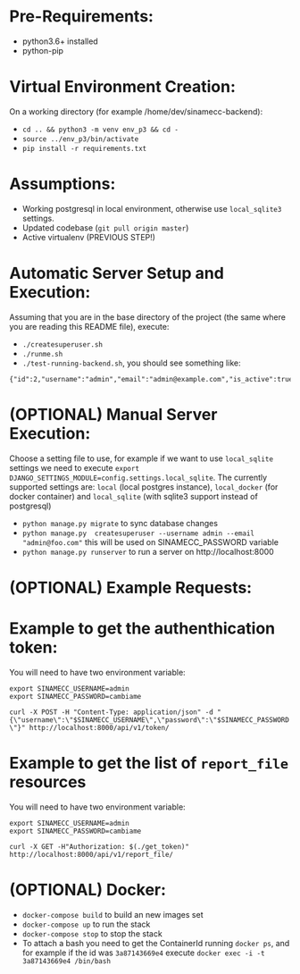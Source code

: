Pre-Requirements:
=================
- python3.6+ installed
- python-pip

Virtual Environment Creation:
=============================
On a working directory (for example /home/dev/sinamecc-backend):
- `cd .. && python3 -m venv env_p3 && cd -`
- `source ../env_p3/bin/activate`
- `pip install -r requirements.txt`

Assumptions:
============
- Working postgresql in local environment, otherwise use `local_sqlite3` settings.
- Updated codebase (`git pull origin master`)
- Active virtualenv (PREVIOUS STEP!)

Automatic Server Setup and Execution:
=====================================
Assuming that you are in the base directory of the project (the same where you are reading this README file), execute:
- `./createsuperuser.sh`
- `./runme.sh`
- `./test-running-backend.sh`, you should see something like:
```
{"id":2,"username":"admin","email":"admin@example.com","is_active":true}
```

(OPTIONAL) Manual Server Execution:
===================================
Choose a setting file to use, for example if we want to use `local_sqlite` settings we need to execute `export DJANGO_SETTINGS_MODULE=config.settings.local_sqlite`.
The currently supported settings are: `local` (local postgres instance), `local_docker` (for docker container) and `local_sqlite` (with sqlite3 support instead of postgresql)

- `python manage.py migrate` to sync database changes
- `python manage.py  createsuperuser --username admin --email "admin@foo.com"` this will be used on SINAMECC_PASSWORD variable 
- `python manage.py runserver` to run a server on http://localhost:8000


(OPTIONAL) Example Requests:
============================

Example to get the authenthication token:
=========================================
You will need to have two environment variable:
```
export SINAMECC_USERNAME=admin
export SINAMECC_PASSWORD=cambiame
```

`curl -X POST -H "Content-Type: application/json" -d "{\"username\":\"$SINAMECC_USERNAME\",\"password\":\"$SINAMECC_PASSWORD\"}" http://localhost:8000/api/v1/token/`

Example to get the list of `report_file` resources
==================================================
You will need to have two environment variable:
```
export SINAMECC_USERNAME=admin
export SINAMECC_PASSWORD=cambiame
```

`curl -X GET -H"Authorization: $(./get_token)" http://localhost:8000/api/v1/report_file/`

(OPTIONAL) Docker:
==================
- `docker-compose build` to build an new images set
- `docker-compose up` to run the stack
- `docker-compose stop` to stop the stack
- To attach a bash you need to get the ContainerId running `docker ps`, and for example if the id was `3a87143669e4` execute `docker exec -i -t 3a87143669e4 /bin/bash`
